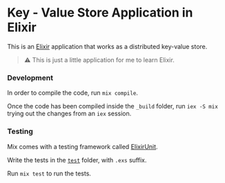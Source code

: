 # Key - Value Store Application in Elixir

This is an [Elixir](https://elixir-lang.org/getting-started/introduction.html) application that works as a distributed key-value store.

> ⚠️ This is just a little application for me to learn Elixir.

### Development

In order to compile the code, run `mix compile`.

Once the code has been compiled inside the `_build` folder, run
`iex -S mix` trying out the changes from an `iex` session.

### Testing

Mix comes with a testing framework called [ElixirUnit](https://elixir-lang.org/getting-started/introduction.html#elixirunit).

Write the tests in the [`test`](./test/) folder, with `.exs` suffix.

Run `mix test` to run the tests.